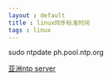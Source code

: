 ```yaml
---
layout : default 
title : linux同步标准时间
tags : linux
---
```


sudo ntpdate  ph.pool.ntp.org
 
[亚洲ntp server](http://www.pool.ntp.org/zone/asia "地址")

